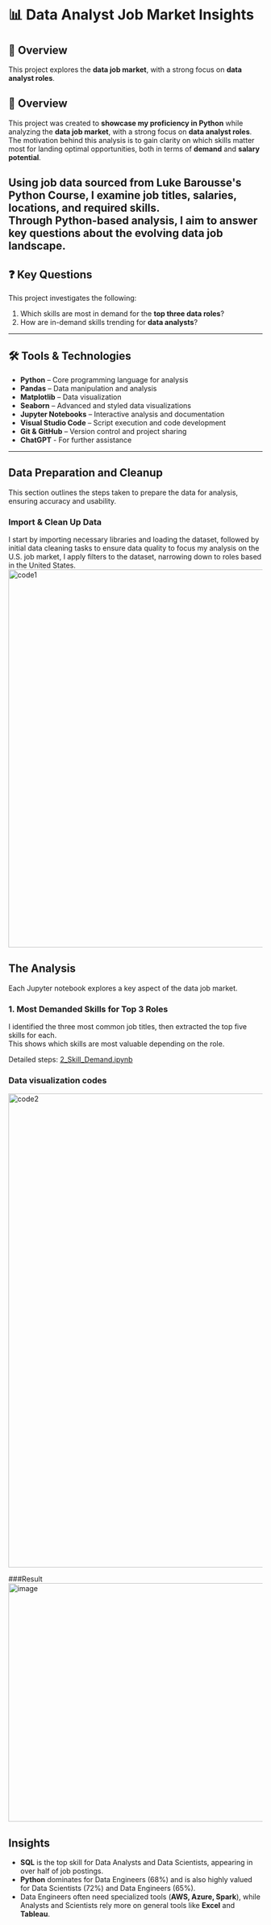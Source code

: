 # 📊 Data Analyst Job Market Insights  

## 🔎 Overview  
This project explores the **data job market**, with a strong focus on **data analyst roles**.  
## 🔎 Overview  
This project was created to **showcase my proficiency in Python** while analyzing the **data job market**, with a strong focus on **data analyst roles**.  
The motivation behind this analysis is to gain clarity on which skills matter most for landing optimal opportunities, both in terms of **demand** and **salary potential**.  

Using job data sourced from **Luke Barousse's Python Course**, I examine job titles, salaries, locations, and required skills.  
Through Python-based analysis, I aim to answer key questions about the evolving data job landscape.  
---

## ❓ Key Questions  
This project investigates the following:  

1. Which skills are most in demand for the **top three data roles**?  
2. How are in-demand skills trending for **data analysts**?  
---

## 🛠 Tools & Technologies  

- **Python** – Core programming language for analysis  
- **Pandas** – Data manipulation and analysis  
- **Matplotlib** – Data visualization  
- **Seaborn** – Advanced and styled data visualizations  
- **Jupyter Notebooks** – Interactive analysis and documentation  
- **Visual Studio Code** – Script execution and code development  
- **Git & GitHub** – Version control and project sharing
- **ChatGPT** - For further assistance

---
## Data Preparation and Cleanup
This section outlines the steps taken to prepare the data for analysis, ensuring accuracy and usability.

### Import & Clean Up Data
I start by importing necessary libraries and loading the dataset, followed by initial data cleaning tasks to ensure data quality to focus my analysis on the U.S. job market, I apply filters to the dataset, narrowing down to roles based in the United States.
<img width="1756" height="748" alt="code1" src="https://github.com/user-attachments/assets/1cea52b9-6abe-4299-a11c-698fbeb6c590" />

## The Analysis  

Each Jupyter notebook explores a key aspect of the data job market.  

### 1. Most Demanded Skills for Top 3 Roles  
I identified the three most common job titles, then extracted the top five skills for each.  
This shows which skills are most valuable depending on the role.  

Detailed steps: [2_Skill_Demand.ipynb](Project/2_Skills_Count_Analysis.ipynb)
### Data visualization codes
<img width="1988" height="938" alt="code2" src="https://github.com/user-attachments/assets/31e72d7f-9813-4940-805f-170d9009a199" />

###Result
<img width="620" height="472" alt="image" src="https://github.com/user-attachments/assets/7fde191f-4154-47b0-9a2f-cd953a6d69eb" />
##  Insights  

- **SQL** is the top skill for Data Analysts and Data Scientists, appearing in over half of job postings.  
- **Python** dominates for Data Engineers (68%) and is also highly valued for Data Scientists (72%) and Data Engineers (65%).  
- Data Engineers often need specialized tools (**AWS, Azure, Spark**), while Analysts and Scientists rely more on general tools like **Excel** and **Tableau**.  
